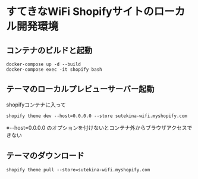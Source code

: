 # すてきなWiFi Shopifyサイトのローカル開発環境

## コンテナのビルドと起動

```
docker-compose up -d --build
docker-compose exec -it shopify bash
```

## テーマのローカルプレビューサーバー起動
shopifyコンテナに入って
```
shopify theme dev --host=0.0.0.0 --store sutekina-wifi.myshopify.com
```
※--host=0.0.0.0 のオプションを付けないとコンテナ外からブラウザアクセスできない

## テーマのダウンロード
```
shopify theme pull --store=sutekina-wifi.myshopify.com
```